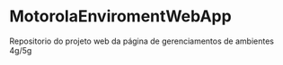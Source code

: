 # MotorolaEnviromentWebApp
Repositorio do projeto web da página de gerenciamentos de ambientes 4g/5g
